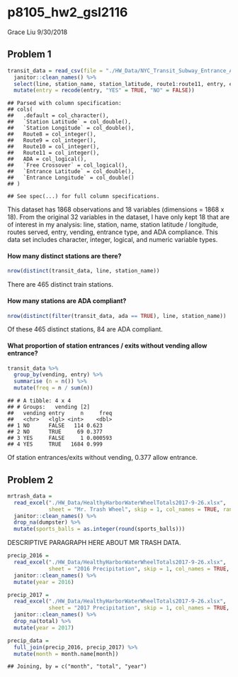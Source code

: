 p8105\_hw2\_gsl2116
================
Grace Liu
9/30/2018

Problem 1
---------

``` r
transit_data = read_csv(file = "./HW_Data/NYC_Transit_Subway_Entrance_And_Exit_Data.csv") %>% 
  janitor::clean_names() %>% 
  select(line, station_name, station_latitude, route1:route11, entry, entrance_type, vending, ada) %>% 
  mutate(entry = recode(entry, "YES" = TRUE, "NO" = FALSE))
```

    ## Parsed with column specification:
    ## cols(
    ##   .default = col_character(),
    ##   `Station Latitude` = col_double(),
    ##   `Station Longitude` = col_double(),
    ##   Route8 = col_integer(),
    ##   Route9 = col_integer(),
    ##   Route10 = col_integer(),
    ##   Route11 = col_integer(),
    ##   ADA = col_logical(),
    ##   `Free Crossover` = col_logical(),
    ##   `Entrance Latitude` = col_double(),
    ##   `Entrance Longitude` = col_double()
    ## )

    ## See spec(...) for full column specifications.

This dataset has 1868 observations and 18 variables (dimensions = 1868 x 18). From the original 32 variables in the dataset, I have only kept 18 that are of interest in my analysis: line, station, name, station latitude / longitude, routes served, entry, vending, entrance type, and ADA compliance. This data set includes character, integer, logical, and numeric variable types.

#### How many distinct stations are there?

``` r
nrow(distinct(transit_data, line, station_name))
```

There are 465 distinct train stations.

#### How many stations are ADA compliant?

``` r
nrow(distinct(filter(transit_data, ada == TRUE), line, station_name))
```

Of these 465 distinct stations, 84 are ADA compliant.

#### What proportion of station entrances / exits without vending allow entrance?

``` r
transit_data %>%
  group_by(vending, entry) %>%
  summarise (n = n()) %>%
  mutate(freq = n / sum(n))
```

    ## # A tibble: 4 x 4
    ## # Groups:   vending [2]
    ##   vending entry     n     freq
    ##   <chr>   <lgl> <int>    <dbl>
    ## 1 NO      FALSE   114 0.623   
    ## 2 NO      TRUE     69 0.377   
    ## 3 YES     FALSE     1 0.000593
    ## 4 YES     TRUE   1684 0.999

Of station entrances/exits without vending, 0.377 allow entrance.

Problem 2
---------

``` r
mrtrash_data =
  read_excel("./HW_Data/HealthyHarborWaterWheelTotals2017-9-26.xlsx",
             sheet = "Mr. Trash Wheel", skip = 1, col_names = TRUE, range = "A2:N256") %>% 
  janitor::clean_names() %>% 
  drop_na(dumpster) %>% 
  mutate(sports_balls = as.integer(round(sports_balls)))
```

DESCRIPTIVE PARAGRAPH HERE ABOUT MR TRASH DATA.

``` r
precip_2016 =
  read_excel("./HW_Data/HealthyHarborWaterWheelTotals2017-9-26.xlsx",
             sheet = "2016 Precipitation", skip = 1, col_names = TRUE, range = "A2:B14") %>% 
  janitor::clean_names() %>% 
  mutate(year = 2016)

precip_2017 =
  read_excel("./HW_Data/HealthyHarborWaterWheelTotals2017-9-26.xlsx",
             sheet = "2017 Precipitation", skip = 1, col_names = TRUE, range = "A2:B14") %>%
  janitor::clean_names() %>% 
  drop_na(total) %>% 
  mutate(year = 2017)

precip_data =
  full_join(precip_2016, precip_2017) %>% 
  mutate(month = month.name[month])
```

    ## Joining, by = c("month", "total", "year")
